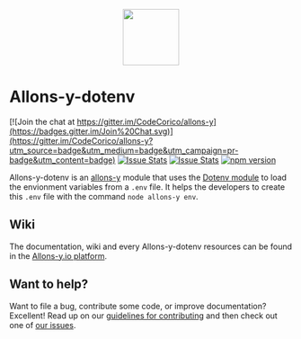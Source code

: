 <p align="center"><img src="http://codecorico.com/allons-y-logo.png" height="100" /></p>

# Allons-y-dotenv

[![Join the chat at https://gitter.im/CodeCorico/allons-y](https://badges.gitter.im/Join%20Chat.svg)](https://gitter.im/CodeCorico/allons-y?utm_source=badge&utm_medium=badge&utm_campaign=pr-badge&utm_content=badge)
[![Issue Stats](http://issuestats.com/github/codecorico/allons-y-dotenv/badge/issue)](http://issuestats.com/github/codecorico/allons-y)
[![Issue Stats](http://issuestats.com/github/codecorico/allons-y-dotenv/badge/pr)](http://issuestats.com/github/codecorico/allons-y)
[![npm version](https://badge.fury.io/js/allons-y-dotenv.svg)](https://badge.fury.io/js/allons-y-dotenv)

Allons-y-dotenv is an [allons-y](https://github.com/CodeCorico/allons-y) module that uses the [Dotenv module](https://www.npmjs.com/package/dotenv) to load the envionment variables from a ```.env``` file. It helps the developers to create this ```.env``` file with the command ```node allons-y env```.

## Wiki

The documentation, wiki and every Allons-y-dotenv resources can be found in the [Allons-y.io platform](http://allons-y.io).

## Want to help?

Want to file a bug, contribute some code, or improve documentation? Excellent! Read up on our [guidelines for contributing](CONTRIBUTING.md) and then check out one of [our issues](https://github.com/CodeCorico/allons-y-dotenv/issues).
